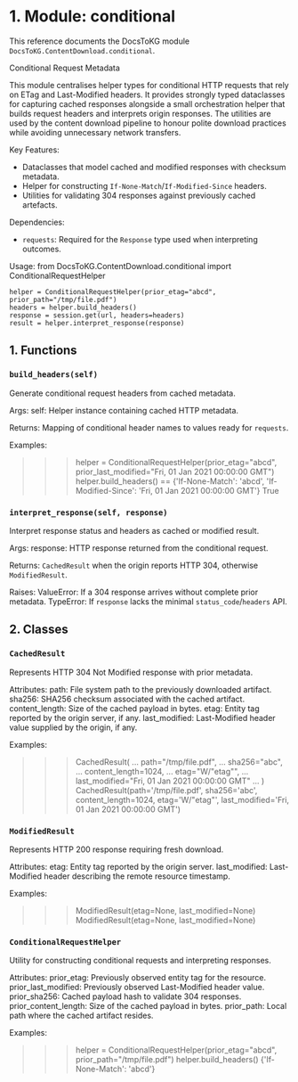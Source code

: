 # 1. Module: conditional

This reference documents the DocsToKG module ``DocsToKG.ContentDownload.conditional``.

Conditional Request Metadata

This module centralises helper types for conditional HTTP requests that rely on
ETag and Last-Modified headers. It provides strongly typed dataclasses for
capturing cached responses alongside a small orchestration helper that builds
request headers and interprets origin responses. The utilities are used by the
content download pipeline to honour polite download practices while avoiding
unnecessary network transfers.

Key Features:
- Dataclasses that model cached and modified responses with checksum metadata.
- Helper for constructing `If-None-Match`/`If-Modified-Since` headers.
- Utilities for validating 304 responses against previously cached artefacts.

Dependencies:
- `requests`: Required for the `Response` type used when interpreting outcomes.

Usage:
    from DocsToKG.ContentDownload.conditional import ConditionalRequestHelper

    helper = ConditionalRequestHelper(prior_etag="abcd", prior_path="/tmp/file.pdf")
    headers = helper.build_headers()
    response = session.get(url, headers=headers)
    result = helper.interpret_response(response)

## 1. Functions

### `build_headers(self)`

Generate conditional request headers from cached metadata.

Args:
self: Helper instance containing cached HTTP metadata.

Returns:
Mapping of conditional header names to values ready for ``requests``.

Examples:
>>> helper = ConditionalRequestHelper(prior_etag="abcd", prior_last_modified="Fri, 01 Jan 2021 00:00:00 GMT")
>>> helper.build_headers() == {'If-None-Match': 'abcd', 'If-Modified-Since': 'Fri, 01 Jan 2021 00:00:00 GMT'}
True

### `interpret_response(self, response)`

Interpret response status and headers as cached or modified result.

Args:
response: HTTP response returned from the conditional request.

Returns:
`CachedResult` when the origin reports HTTP 304, otherwise `ModifiedResult`.

Raises:
ValueError: If a 304 response arrives without complete prior metadata.
TypeError: If ``response`` lacks the minimal ``status_code``/``headers`` API.

## 2. Classes

### `CachedResult`

Represents HTTP 304 Not Modified response with prior metadata.

Attributes:
path: File system path to the previously downloaded artifact.
sha256: SHA256 checksum associated with the cached artifact.
content_length: Size of the cached payload in bytes.
etag: Entity tag reported by the origin server, if any.
last_modified: Last-Modified header value supplied by the origin, if any.

Examples:
>>> CachedResult(
...     path="/tmp/file.pdf",
...     sha256="abc",
...     content_length=1024,
...     etag="W/\"etag\"",
...     last_modified="Fri, 01 Jan 2021 00:00:00 GMT"
... )
CachedResult(path='/tmp/file.pdf', sha256='abc', content_length=1024, etag='W/"etag"', last_modified='Fri, 01 Jan 2021 00:00:00 GMT')

### `ModifiedResult`

Represents HTTP 200 response requiring fresh download.

Attributes:
etag: Entity tag reported by the origin server.
last_modified: Last-Modified header describing the remote resource timestamp.

Examples:
>>> ModifiedResult(etag=None, last_modified=None)
ModifiedResult(etag=None, last_modified=None)

### `ConditionalRequestHelper`

Utility for constructing conditional requests and interpreting responses.

Attributes:
prior_etag: Previously observed entity tag for the resource.
prior_last_modified: Previously observed Last-Modified header value.
prior_sha256: Cached payload hash to validate 304 responses.
prior_content_length: Size of the cached payload in bytes.
prior_path: Local path where the cached artifact resides.

Examples:
>>> helper = ConditionalRequestHelper(prior_etag="abcd", prior_path="/tmp/file.pdf")
>>> helper.build_headers()
{'If-None-Match': 'abcd'}
